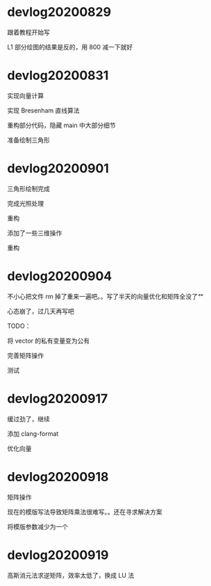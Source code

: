 # devlog20200829

跟着教程开始写

L1 部分绘图的结果是反的，用 800 减一下就好


# devlog20200831

实现向量计算

实现 Bresenham 直线算法

重构部分代码，隐藏 main 中大部分细节

准备绘制三角形

# devlog20200901

三角形绘制完成

完成光照处理

重构

添加了一些三维操作

重构


# devlog20200904

不小心把文件 rm 掉了重来一遍吧。。写了半天的向量优化和矩阵全没了艹

心态崩了，过几天再写吧

TODO：

将 vector 的私有变量变为公有

完善矩阵操作

测试

# devlog20200917

缓过劲了，继续

添加 clang-format

优化向量

# devlog20200918

矩阵操作

现在的模版写法导致矩阵乘法很难写。。还在寻求解决方案

将模版参数减少为一个



# devlog20200919

高斯消元法求逆矩阵，效率太低了，换成  LU 法